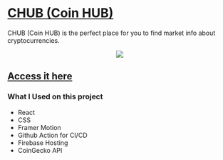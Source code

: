 # [CHUB (Coin HUB)](https://chub-crypto.web.app/ "Homepage")

CHUB (Coin HUB) is the perfect place for you to find market info about cryptocurrencies.

<p align="center">
  <img src="./demo.gif">
</p>

## [Access it here](https://chub-crypto.web.app/ "Homepage")

### What I Used on this project

- React
- CSS
- Framer Motion
- Github Action for CI/CD
- Firebase Hosting
- CoinGecko API
